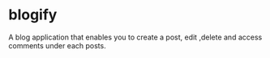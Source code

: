 # blogify
A blog application that enables you to create a post, edit ,delete and access comments under each posts.
